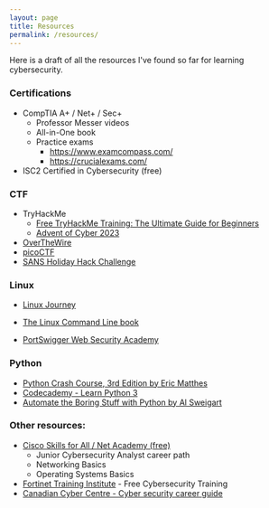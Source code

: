 ```yaml
---
layout: page
title: Resources
permalink: /resources/
---
```


Here is a draft of all the resources I've found so far for learning cybersecurity.


### Certifications
- CompTIA A+ / Net+ / Sec+
    - Professor Messer videos
    - All-in-One book
	- Practice exams
	    - https://www.examcompass.com/
		- https://crucialexams.com/
- ISC2 Certified in Cybersecurity (free)

### CTF
- TryHackMe 
    - [Free TryHackMe Training: The Ultimate Guide for Beginners](https://tryhackme.com/r/resources/blog/free_path)
    - [Advent of Cyber 2023](https://tryhackme.com/r/christmas)
- [OverTheWire](https://overthewire.org/wargames/)
- [picoCTF](https://picoctf.org/)
- [SANS Holiday Hack Challenge](https://www.sans.org/mlp/holiday-hack-challenge-2023/)

### Linux
- [Linux Journey](https://linuxjourney.com/)
- [The Linux Command Line book](https://linuxcommand.org/tlcl.php)

- [PortSwigger Web Security Academy](https://portswigger.net/web-security)

### Python
- [Python Crash Course, 3rd Edition by Eric Matthes](https://nostarch.com/python-crash-course-3rd-edition)
- [Codecademy - Learn Python 3](https://www.codecademy.com/learn/learn-python-3)
- [Automate the Boring Stuff with Python by Al Sweigart](https://automatetheboringstuff.com/)
		
### Other resources:
- [Cisco Skills for All / Net Academy (free)](https://www.netacad.com/)
    - Junior Cybersecurity Analyst career path
	- Networking Basics
    - Operating Systems Basics
- [Fortinet Training Institute](https://training.fortinet.com/) - Free Cybersecurity Training
- [Canadian Cyber Centre - Cyber security career guide](https://www.cyber.gc.ca/en/guidance/cyber-security-career-guide)